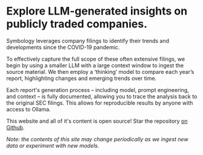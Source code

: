 # Explore LLM-generated insights on publicly traded companies.

Symbology leverages company filings to identify their trends and developments since the COVID-19 pandemic.

To effectively capture the full scope of these often extensive filings, we begin by using a smaller LLM with a large context window to ingest the source material. We then employ a ‘thinking’ model to compare each year’s report, highlighting changes and emerging trends over time.

Each report's generation process – including model, prompt engineering, and context – is fully documented, allowing you to trace the analysis back to the original SEC filings.  This allows for reproducible results by anyone with access to Ollama.

This website and all of it's content is open source! Star the repository [on Github](https://github.com/sf1tzp/symbology).

_Note: the contents of this site may change periodically as we ingest new data or experiment with new models._
